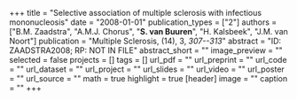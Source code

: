 +++
title = "Selective association of multiple sclerosis with infectious mononucleosis"
date = "2008-01-01"
publication_types = ["2"]
authors = ["B.M. Zaadstra", "A.M.J. Chorus", "**S. van Buuren**", "H. Kalsbeek", "J.M. van Noort"]
publication = "Multiple Sclerosis, (14), 3, _307--313_"
abstract = "ID: ZAADSTRA2008; RP: NOT IN FILE"
abstract_short = ""
image_preview = ""
selected = false
projects = []
tags = []
url_pdf = ""
url_preprint = ""
url_code = ""
url_dataset = ""
url_project = ""
url_slides = ""
url_video = ""
url_poster = ""
url_source = ""
math = true
highlight = true
[header]
image = ""
caption = ""
+++

